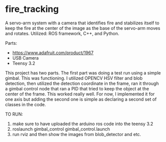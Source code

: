# fire_tracking
A servo-arm system with a camera that identifies fire and stabilizes itself to keep the fire at the center of the image as the base of the servo-arm moves and rotates. Utilized: ROS framework, C++, and Python. 

Parts:
- https://www.adafruit.com/product/1967
- USB Camera
- Teensy 3.2

This project has two parts. The first part was doing a test run using a simple gimbal. This was functioning. I utilized OPENCV HSV filter and blob detection, then utilized the detection coordinate in the frame, ran it through a gimbal control node that ran a PID that tried to keep the object at the center of the frame. This worked really well. For now, I implemented it for one axis but adding
the second one is simple as declaring a second set of classes in the code.

TO RUN:
1. make sure to have uploaded the arduino ros code into the teensy 3.2
2. roslaunch gimbal_control gimbal_control.launch
3. run rviz and then show the images from blob_detector and etc.
